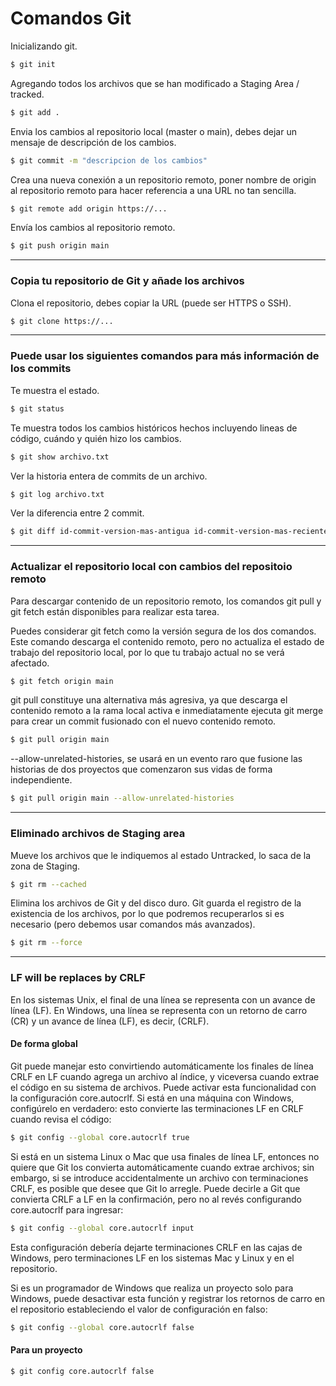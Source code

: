 # Comandos Git
Inicializando git.
```Bash
$ git init
```

Agregando todos los archivos que se han modificado a Staging Area / tracked.
```Bash
$ git add .
```

Envia los cambios al repositorio local (master o main), debes dejar un mensaje de descripción de los cambios.
```Bash
$ git commit -m "descripcion de los cambios"
```

Crea una nueva conexión a un repositorio remoto, poner nombre de origin al repositorio remoto para hacer referencia a una URL no tan sencilla.
```Bash
$ git remote add origin https://...
```

Envía los cambios al repositorio remoto.
```Bash
$ git push origin main
```
_______________________

### Copia tu repositorio de Git y añade los archivos 

Clona el repositorio, debes copiar la URL (puede ser HTTPS o SSH).

```bash
$ git clone https://...
```
_______________________
### Puede usar los siguientes comandos para más información de los commits

Te muestra el estado.
```Bash
$ git status
``` 

Te muestra todos los cambios históricos hechos incluyendo lineas de código, cuándo y quién hizo los cambios.
```Bash
$ git show archivo.txt
```

Ver la historia entera de commits de un archivo.
```Bash
$ git log archivo.txt
```

Ver la diferencia entre 2 commit.
```Bash
$ git diff id-commit-version-mas-antigua id-commit-version-mas-reciente
```
_______________________
### Actualizar el repositorio local con cambios del repositoio remoto
Para descargar contenido de un repositorio remoto, los comandos git pull y git fetch están disponibles para realizar esta tarea. 

Puedes considerar git fetch como la versión segura de los dos comandos. Este comando descarga el contenido remoto, pero no actualiza el estado de trabajo del repositorio local, por lo que tu trabajo actual no se verá afectado. 
```bash
$ git fetch origin main
```
git pull constituye una alternativa más agresiva, ya que descarga el contenido remoto a la rama local activa e inmediatamente ejecuta git merge para crear un commit fusionado con el nuevo contenido remoto.
```bash
$ git pull origin main
```
--allow-unrelated-histories, se usará en un evento raro que fusione las historias de dos proyectos que comenzaron sus vidas de forma independiente.
```bash
$ git pull origin main --allow-unrelated-histories
```
______________________
### Eliminado archivos de Staging area
Mueve los archivos que le indiquemos al estado Untracked, lo saca de la zona de Staging.
```bash
$ git rm --cached
```
Elimina los archivos de Git y del disco duro. Git guarda el registro de la existencia de los archivos, por lo que podremos recuperarlos si es necesario (pero debemos usar comandos más avanzados).
```bash
$ git rm --force
```
___________________________________
### LF will be replaces by CRLF 
En los sistemas Unix, el final de una línea se representa con un avance de línea (LF). 
En Windows, una línea se representa con un retorno de carro (CR) y un avance de línea (LF), es decir, (CRLF).

#### De forma global 

Git puede manejar esto convirtiendo automáticamente los finales de línea CRLF en LF cuando agrega un archivo al índice, y viceversa cuando extrae el código en su sistema de archivos. Puede activar esta funcionalidad con la configuración core.autocrlf. Si está en una máquina con Windows, configúrelo en verdadero: esto convierte las terminaciones LF en CRLF cuando revisa el código:

```bash
$ git config --global core.autocrlf true
```
Si está en un sistema Linux o Mac que usa finales de línea LF, entonces no quiere que Git los convierta automáticamente cuando extrae archivos; sin embargo, si se introduce accidentalmente un archivo con terminaciones CRLF, es posible que desee que Git lo arregle. Puede decirle a Git que convierta CRLF a LF en la confirmación, pero no al revés configurando core.autocrlf para ingresar:
```bash
$ git config --global core.autocrlf input
```
Esta configuración debería dejarte terminaciones CRLF en las cajas de Windows, pero terminaciones LF en los sistemas Mac y Linux y en el repositorio.

Si es un programador de Windows que realiza un proyecto solo para Windows, puede desactivar esta función y registrar los retornos de carro en el repositorio estableciendo el valor de configuración en falso:
```bash
$ git config --global core.autocrlf false
```

#### Para un proyecto
```bash
$ git config core.autocrlf false
```
